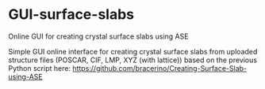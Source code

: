 # GUI-surface-slabs
Online GUI for creating crystal surface slabs using ASE

Simple GUI online interface for creating crystal surface slabs from uploaded structure files (POSCAR, CIF, LMP, XYZ (with lattice)) based on the previous Python script here: https://github.com/bracerino/Creating-Surface-Slab-using-ASE
